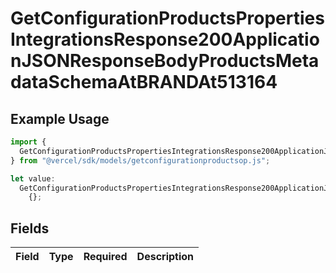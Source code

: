 # GetConfigurationProductsPropertiesIntegrationsResponse200ApplicationJSONResponseBodyProductsMetadataSchemaAtBRANDAt513164

## Example Usage

```typescript
import {
  GetConfigurationProductsPropertiesIntegrationsResponse200ApplicationJSONResponseBodyProductsMetadataSchemaAtBRANDAt513164,
} from "@vercel/sdk/models/getconfigurationproductsop.js";

let value:
  GetConfigurationProductsPropertiesIntegrationsResponse200ApplicationJSONResponseBodyProductsMetadataSchemaAtBRANDAt513164 =
    {};
```

## Fields

| Field       | Type        | Required    | Description |
| ----------- | ----------- | ----------- | ----------- |